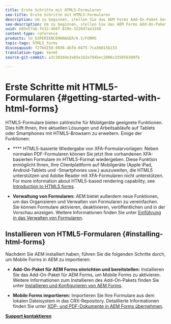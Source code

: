 ```yaml
---
title: Erste Schritte mit HTML5-Formularen
seo-title: Erste Schritte mit HTML5-Formularen
description: Um zu beginnen, stellen Sie das AEM Forms Add-On-Paket bereit und importieren Sie bestehende HTML5-Formulare in AEM.
seo-description: Um zu beginnen, stellen Sie das AEM Forms Add-On-Paket bereit und importieren Sie bestehende HTML5-Formulare in AEM.
uuid: e85e57ab-fe32-4b6f-819e-322047ae3240
content-type: reference
products: SG_EXPERIENCEMANAGER/6.5/FORMS
topic-tags: hTML5_forms
discoiquuid: f276d150-8936-4bfb-8475-7ca36815b233
translation-type: tm+mt
source-git-commit: a3c303d4e3a85e1b2e794bec2006c335056309fb

---
```



# Erste Schritte mit HTML5-Formularen {#getting-started-with-html-forms}

HTML5-Formulare bieten zahlreiche für Mobilgeräte geeignete Funktionen. Dies hilft Ihnen, Ihre aktuellen Lösungen und Arbeitsabläufe auf Tablets oder Smartphones mit HTML5-Browsern zu erweitern. Einige der Funktionen:

* **** HTML5-basierte Wiedergabe von XFA-Formularvorlagen: Neben normalen PDF-Formularen können Sie jetzt Ihre vorhandenen XFA-basierten Formulare im HTML5-Format wiedergeben. Diese Funktion ermöglicht Ihnen, Ihre Clientplattform auf Mobilgeräte (Apple iPad, Android-Tablets und -Smartphones usw.) auszuweiten, die HTML5 unterstützen und Adobe Reader mit XFA-Formularen nicht unterstützen. For more information about HTML5-based rendering capability, see [Introduction to HTML5 forms](/help/forms/using/introduction.md).

* **Verwaltung von Formularen:** AEM bietet außerdem neue Funktionen, um das Organisieren und Verwalten von Formularen zu vereinfachen. Sie können Formulare aktivieren, deaktivieren, veröffentlichen und in der Vorschau anzeigen. Weitere Informationen finden Sie unter [Einführung in das Verwalten von Formularen](/help/forms/using/introduction-managing-forms.md).

## Installieren von HTML5-Formularen {#installing-html-forms}

Nachdem Sie AEM installiert haben, führen Sie die folgenden Schritte durch, um Mobile Forms in AEM zu importieren:

* **Add-On-Paket für AEM Forms einrichten und bereitstellen:** Installieren Sie das Add-On-Paket für AEM Forms, um Mobile Forms zu aktivieren. Weitere Informationen zum Installieren des Add-On-Pakets finden Sie unter [Installieren und Konfigurieren von AEM Forms](/help/forms/using/installing-configuring-aem-forms-osgi.md).

* **Mobile Forms importieren:** Importieren Sie Ihre Formulare aus dem lokalen Dateisystem in das CRX-Repository. Detaillierte Informationen finden Sie unter [XDP- und PDF-Dokumente in AEM Forms übernehmen](/help/forms/using/get-xdp-pdf-documents-aem.md).

**[Support kontaktieren](https://www.adobe.com/account/sign-in.supportportal.html)**
